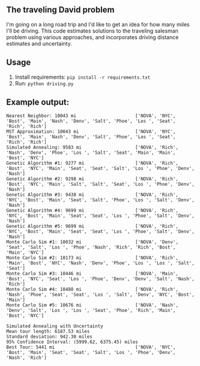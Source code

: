 ## The traveling David problem
I'm going on a long road trip and I'd like to get an idea for how many miles I'll be driving. This code estimates solutions to the traveling salesman problem using various approaches, and incorporates driving distance estimates and uncertainty.

## Usage
1. Install requirements: `pip install -r requirements.txt`
2. Run: `python driving.py`

## Example output:
```
Nearest Neighbor: 10043 mi                      ['NOVA', 'NYC', 'Bost', 'Main', 'Nash', 'Denv', 'Salt', 'Phoe', 'Los ', 'Seat', 'Rich', 'Rich']
MST Approximation: 10043 mi                     ['NOVA', 'NYC', 'Bost', 'Main', 'Nash', 'Denv', 'Salt', 'Phoe', 'Los ', 'Seat', 'Rich', 'Rich']
Simulated Annealing: 9583 mi                    ['NOVA', 'Rich', 'Nash', 'Denv', 'Phoe', 'Los ', 'Salt', 'Seat', 'Main', 'Main', 'Bost', 'NYC']
Genetic Algorithm #1: 9277 mi                   ['NOVA', 'Rich', 'Bost', 'NYC', 'Main', 'Seat', 'Seat', 'Salt', 'Los ', 'Phoe', 'Denv', 'Nash']
Genetic Algorithm #2: 9298 mi                   ['NOVA', 'Rich', 'Bost', 'NYC', 'Main', 'Salt', 'Salt', 'Seat', 'Los ', 'Phoe', 'Denv', 'Nash']
Genetic Algorithm #3: 9438 mi                   ['NOVA', 'Rich', 'NYC', 'Bost', 'Main', 'Seat', 'Salt', 'Phoe', 'Los ', 'Salt', 'Denv', 'Nash']
Genetic Algorithm #4: 9699 mi                   ['NOVA', 'Rich', 'NYC', 'Bost', 'Main', 'Seat', 'Seat', 'Los ', 'Phoe', 'Salt', 'Denv', 'Nash']
Genetic Algorithm #5: 9699 mi                   ['NOVA', 'Rich', 'NYC', 'Bost', 'Main', 'Seat', 'Seat', 'Los ', 'Phoe', 'Salt', 'Denv', 'Nash']
Monte Carlo Sim #1: 10032 mi                    ['NOVA', 'Denv', 'Seat', 'Salt', 'Los ', 'Phoe', 'Nash', 'Rich', 'Rich', 'Bost', 'Main', 'NYC']
Monte Carlo Sim #2: 10173 mi                    ['NOVA', 'Rich', 'Main', 'Bost', 'NYC', 'Nash', 'Denv', 'Phoe', 'Los ', 'Los ', 'Salt', 'Seat']
Monte Carlo Sim #3: 10446 mi                    ['NOVA', 'Main', 'Bost', 'NYC', 'Seat', 'Los ', 'Phoe', 'Denv', 'Denv', 'Salt', 'Nash', 'Rich']
Monte Carlo Sim #4: 10488 mi                    ['NOVA', 'Rich', 'Nash', 'Phoe', 'Seat', 'Seat', 'Los ', 'Salt', 'Denv', 'NYC', 'Bost', 'Main']
Monte Carlo Sim #5: 10676 mi                    ['NOVA', 'Nash', 'Denv', 'Salt', 'Los ', 'Los ', 'Seat', 'Phoe', 'Rich', 'Main', 'Bost', 'NYC']

Simulated Annealing with Uncertainty
Mean tour length: 6187.53 miles
Standard deviation: 942.30 miles
95% Confidence Interval: (5999.62, 6375.45) miles
Best Tour: 5441 mi                              ['NOVA', 'NYC', 'Bost', 'Main', 'Seat', 'Seat', 'Salt', 'Los ', 'Phoe', 'Denv', 'Nash', 'Rich']
```